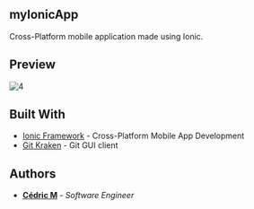 ## myIonicApp

Cross-Platform mobile application made using Ionic.

## Preview

![4](https://user-images.githubusercontent.com/19567048/59513384-0aa31800-8ebb-11e9-8d04-f7fda3ee88a7.png)


## Built With

* [Ionic Framework](https://ionicframework.com/) - Cross-Platform Mobile App Development
* [Git Kraken](https://www.gitkraken.com/) - Git GUI client


## Authors

* **[Cédric M](https://github.com/Cedric-M)** - *Software Engineer*

